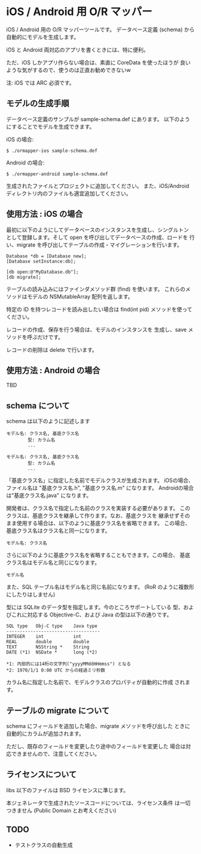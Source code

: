 iOS / Android 用 O/R マッパー
=============================

iOS / Android 用の O/R マッパーツールです。
データベース定義 (schema) から自動的にモデルを生成します。

iOS と Android 両対応のアプリを書くときには、特に便利。

ただ、iOS しかアプリ作らない場合は、素直に CoreData を使ったほうが
良いような気がするので、使うのは正直お勧めできないw

注: iOS では ARC 必須です。

モデルの生成手順
----------------

データベース定義のサンプルが sample-schema.def にあります。
以下のようにすることでモデルを生成できます。

iOS の場合:

    $ ./ormapper-ios sample-schema.def

Android の場合:

    $ ./ormapper-android sample-schema.def

生成されたファイルとプロジェクトに追加してください。
また、iOS/Android ディレクトリ内のファイルも適宜追加してください。


使用方法 : iOS の場合
---------------------

最初に以下のようにしてデータベースのインスタンスを生成し、シングルトン
として登録します。そして open を呼び出してデータベースの作成、ロードを
行い、migrate を呼び出してテーブルの作成・マイグレーションを行います。

    Database *db = [Database new];
    [Database setInstance:db];

    [db open:@"MyDatabase.db"];
    [db migrate];

テーブルの読み込みにはファインダメソッド群 (find) を使います。
これらのメソッドはモデルの NSMutableArray 配列を返します。

特定の ID を持つレコードを読み出したい場合は find(int pid)
メソッドを使ってください。

レコードの作成、保存を行う場合は、モデルのインスタンスを
生成し、save メソッドを呼ぶだけです。

レコードの削除は delete で行います。


使用方法 : Android の場合
-------------------------
TBD

schema について
---------------

schema は以下のように記述します

    モデル名: クラス名, 基底クラス名
            型: カラム名
            ...

    モデル名: クラス名, 基底クラス名
            型: カラム名
            ...

「基底クラス名」に指定した名前でモデルクラスが生成されます。
iOSの場合、ファイル名は "基底クラス名.h", "基底クラス名.m" になります。
Androidの場合は"基底クラス名.java" になります。

開発者は、クラス名で指定した名前のクラスを実装する必要があります。
このクラスは、基底クラスを継承して作ります。なお、基底クラスを
継承せずそのまま使用する場合は、以下のように基底クラス名を省略できます。
この場合、基底クラス名はクラス名と同一になります。

    モデル名: クラス名

さらに以下のように基底クラス名を省略することもできます。この場合、
基底クラス名はモデル名と同じになります。

    モデル名

また、SQL テーブル名はモデル名と同じ名前になります。
(RoR のように複数形にしたりはしません)

型には SQLite のデータ型を指定します。今のところサポートしている
型、およびこれに対応する Objective-C、および Java の型は以下の通りです。

    SQL type   Obj-C type    Java type
    -----------------------------------
    INTEGER    int           int
    REAL       double        double
    TEXT       NSString *    String
    DATE (*1)  NSDate *      long (*2)

    *1: 内部的には14桁の文字列("yyyyMMddHHmmss") となる
    *2: 1970/1/1 0:00 UTC からの経過ミリ秒数

カラム名に指定した名前で、モデルクラスのプロパティが自動的に作成
されます。


テーブルの migrate について
---------------------------

schema にフィールドを追加した場合、migrate メソッドを呼び出した
ときに自動的にカラムが追加されます。

ただし、既存のフィールドを変更したり途中のフィールドを変更した
場合は対応できませんので、注意してください。


ライセンスについて
------------------

libs 以下のファイルは BSD ライセンスに準じます。

本ジェネレータで生成されたソースコードについては、ライセンス条件
は一切つきません (Public Domain とお考えください)

TODO
----

- テストクラスの自動生成

